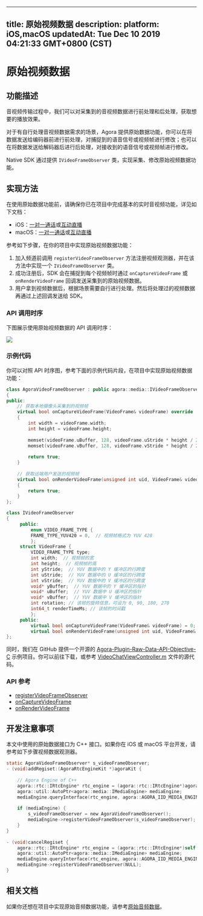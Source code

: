 
---
title: 原始视频数据
description: 
platform: iOS,macOS
updatedAt: Tue Dec 10 2019 04:21:33 GMT+0800 (CST)
---
# 原始视频数据
## 功能描述

音视频传输过程中，我们可以对采集到的音视频数据进行前处理和后处理，获取想要的播放效果。

对于有自行处理音视频数据需求的场景，Agora 提供原始数据功能，你可以在将数据发送给编码器前进行前处理，对捕捉到的语音信号或视频帧进行修改；也可以在将数据发送给解码器后进行后处理，对接收到的语音信号或视频帧进行修改。

Native SDK 通过提供 `IVideoFrameObserver` 类，实现采集、修改原始视频数据功能。

## 实现方法

在使用原始数据功能前，请确保你已在项目中完成基本的实时音视频功能，详见如下文档：
- iOS：[一对一通话](../../cn/Interactive%20Broadcast/start_call_ios.md)或[互动直播](../../cn/Interactive%20Broadcast/start_live_ios.md)
- macOS：[一对一通话](../../cn/Interactive%20Broadcast/start_call_ios.md)或[互动直播](../../cn/Interactive%20Broadcast/start_live_ios.md)

参考如下步骤，在你的项目中实现原始视频数据功能：

1. 加入频道前调用 `registerVideoFrameObserver` 方法注册视频观测器，并在该方法中实现一个 `IVideoFrameObserver` 类。
2. 成功注册后，SDK 会在捕捉到每个视频帧时通过 `onCaptureVideoFrame` 或 `onRenderVideoFrame` 回调发送采集到的原始视频数据。
3. 用户拿到视频数据后，根据场景需要自行进行处理。然后将处理过的视频数据再通过上述回调发送给 SDK。

### API 调用时序

下图展示使用原始视频数据的 API 调用时序：

![](https://web-cdn.agora.io/docs-files/1569221371652)

### 示例代码

你可以对照 API 时序图，参考下面的示例代码片段，在项目中实现原始视频数据功能：

```C++
class AgoraVideoFrameObserver : public agora::media::IVideoFrameObserver
{
public:
    // 获取本地摄像头采集到的视频帧
    virtual bool onCaptureVideoFrame(VideoFrame& videoFrame) override
    {
        int width = videoFrame.width;
        int height = videoFrame.height;
 
        memset(videoFrame.uBuffer, 128, videoFrame.uStride * height / 2);
        memset(videoFrame.vBuffer, 128, videoFrame.vStride * height / 2);
 
        return true;
    }
     
    // 获取远端用户发送的视频帧
    virtual bool onRenderVideoFrame(unsigned int uid, VideoFrame& videoFrame) override
    {
        return true;
    }
};

class IVideoFrameObserver
{
     public:
         enum VIDEO_FRAME_TYPE {
         FRAME_TYPE_YUV420 = 0,  // 视频帧格式为 YUV 420
         };
     struct VideoFrame {
         VIDEO_FRAME_TYPE type;
         int width;  // 视频帧的宽
         int height;  // 视频帧的高
         int yStride;  // YUV 数据中的 Y 缓冲区的行跨度
         int uStride;  // YUV 数据中的 U 缓冲区的行跨度
         int vStride;  // YUV 数据中的 V 缓冲区的行跨度
         void* yBuffer;  // YUV 数据中的 Y 缓冲区的指针
         void* uBuffer;  // YUV 数据中 U 缓冲区的指针
         void* vBuffer;  // YUV 数据中 V 缓冲区的指针
         int rotation; // 该帧的旋转信息，可设为 0, 90, 180, 270
         int64_t renderTimeMs; // 该帧的时间戳
         };
     public:
         virtual bool onCaptureVideoFrame(VideoFrame& videoFrame) = 0;
         virtual bool onRenderVideoFrame(unsigned int uid, VideoFrame& videoFrame) = 0;
};
```
 
同时，我们在 GitHub 提供一个开源的 [Agora-Plugin-Raw-Data-API-Objective-C](https://github.com/AgoraIO/Advanced-Video/tree/master/Capture-Raw-Video-Data/Agora-Plugin-Raw-Data-API-iOS-Objective-C) 示例项目。你可以前往下载，或参考 [VideoChatViewController.m](https://github.com/AgoraIO/Advanced-Video/blob/master/Capture-Raw-Video-Data/Agora-Plugin-Raw-Data-API-iOS-Objective-C/Agora-Plugin-Raw-Data-API-iOS-Objective-C/VideoChat/VideoChatViewController.m) 文件的源代码。
 
 ### API 参考
 
 - [registerVideoFrameObserver](https://docs.agora.io/cn/Interactive%20Broadcast/API%20Reference/cpp/classagora_1_1media_1_1_i_media_engine.html#a5eee4dfd1fd46e4a865feba163f3c5de)
 - [onCaptureVideoFrame](https://docs.agora.io/cn/Interactive%20Broadcast/API%20Reference/cpp/classagora_1_1media_1_1_i_video_frame_observer.html#a915c673aec879dcc2b08246bb2fcf49a)
 - [onRenderVideoFrame](https://docs.agora.io/cn/Interactive%20Broadcast/API%20Reference/cpp/classagora_1_1media_1_1_i_video_frame_observer.html#a966ed2459b6887c52112af638bc27c14)

## 开发注意事项

本文中使用的原始数据接口为 C++ 接口。如果你在 iOS 或 macOS 平台开发，请参考如下步骤视频数据观测器。

```objective-c
static AgoraVideoFrameObserver* s_videoFrameObserver;
- (void)addRegiset:(AgoraRtcEngineKit *)agoraKit {
 
    // Agora Engine of C++
    agora::rtc::IRtcEngine* rtc_engine = (agora::rtc::IRtcEngine*)agoraKit.getNativeHandle;
    agora::util::AutoPtr<agora::media::IMediaEngine> mediaEngine;
    mediaEngine.queryInterface(rtc_engine, agora::AGORA_IID_MEDIA_ENGINE);
 
    if (mediaEngine) {
        s_videoFrameObserver = new AgoraVideoFrameObserver();
        mediaEngine->registerVideoFrameObserver(s_videoFrameObserver);
    }
}
 
- (void)cancelRegiset {
    agora::rtc::IRtcEngine* rtc_engine = (agora::rtc::IRtcEngine*)self.agoraKit.getNativeHandle;
    agora::util::AutoPtr<agora::media::IMediaEngine> mediaEngine;
    mediaEngine.queryInterface(rtc_engine, agora::AGORA_IID_MEDIA_ENGINE);
    mediaEngine->registerVideoFrameObserver(NULL);
}
```

## 相关文档

如果你还想在项目中实现原始音频数据功能，请参考[原始音频数据](../../cn/Interactive%20Broadcast/raw_data_audio_apple.md)。
